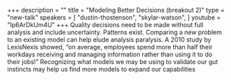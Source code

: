 +++
description = ""
title = "Modeling Better Decisions (breakout 2)"
type = "new-talk"
speakers = [
        "dustin-thostenson",
        "skylar-watson",
]
youtube = "Ip6ArDkUm4U"
+++
Quality decisions need to be made without full analysis and include uncertainty. Patterns exist. Comparing a new problem to an existing model can help elude analysis paralysis. A 2010 study by LexisNexis showed, “on average, employees spend more than half their workdays receiving and managing information rather than using it to do their jobs!” Recognizing what models we may be using to validate our gut instincts may help us find more models to expand our capabilities